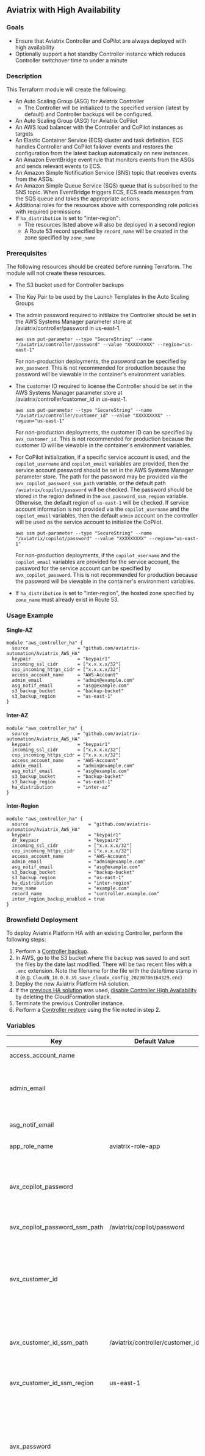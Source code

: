 ## Aviatrix with High Availability

### Goals

- Ensure that Aviatrix Controller and CoPilot are always deployed with high availability
- Optionally support a hot standby Controller instance which reduces Controller switchover time to under a minute

### Description

This Terraform module will create the following:

- An Auto Scaling Group (ASG) for Aviatrix Controller
  - The Controller will be initialized to the specified version (latest by default) and Controller backups will be configured.
- An Auto Scaling Group (ASG) for Aviatrix CoPilot
- An AWS load balancer with the Controller and CoPilot instances as targets
- An Elastic Container Service (ECS) cluster and task definition. ECS handles Controller and CoPilot failover events and restores the configuration from the latest backup automatically on new instances.
- An Amazon EventBridge event rule that monitors events from the ASGs and sends relevant events to ECS.
- An Amazon Simple Notification Service (SNS) topic that receives events from the ASGs.
- An Amazon Simple Queue Service (SQS) queue that is subscribed to the SNS topic. When EventBridge triggers ECS, ECS reads messages from the SQS queue and takes the appropriate actions.
- Additional roles for the resources above with corresponding role policies with required permissions
- If `ha_distribution` is set to "inter-region":
  - The resources listed above will also be deployed in a second region
  - A Route 53 record specified by `record_name` will be created in the zone specified by `zone_name`

### Prerequisites

The following resources should be created before running Terraform. The module will not create these resources.

- The S3 bucket used for Controller backups
- The Key Pair to be used by the Launch Templates in the Auto Scaling Groups
- The admin password required to initilaize the Controller should be set in the AWS Systems Manager parameter store at /aviatrix/controller/password in us-east-1.

  `aws ssm put-parameter --type "SecureString" --name "/aviatrix/controller/password" --value "XXXXXXXXX" --region="us-east-1"`

  For non-production deployments, the password can be specified by `avx_password`. This is not recommended for production because the password will be viewable in the container's environment variables.

- The customer ID required to license the Controller should be set in the AWS Systems Manager parameter store at /aviatrix/controller/customer_id in us-east-1.

  `aws ssm put-parameter --type "SecureString" --name "/aviatrix/controller/customer_id" --value "XXXXXXXXX" --region="us-east-1"`

  For non-production deployments, the customer ID can be specified by `avx_customer_id`. This is not recommended for production because the customer ID will be viewable in the container's environment variables.

- For CoPilot initialization, if a specific service account is used, and the `copilot_username` and `copilot_email` variables are provided, then the service account password should be set in the AWS Systems Manager parameter store. The path for the password may be provided via the `avx_copilot_password_ssm_path` variable, or the default path `/aviatrix/copilot/password` will be checked. The password should be stored in the region defined in the `avx_password_ssm_region` variable. Otherwise, the default region of `us-east-1` will be checked. If service account information is not provided via the `copilot_username` and the `copilot_email` variables, then the default `admin` account on the controller will be used as the service account to initialize the CoPilot.

  `aws ssm put-parameter --type "SecureString" --name "/aviatrix/copilot/password" --value "XXXXXXXXX" --region="us-east-1"`

  For non-production deployments, if the `copilot_username` and the `copilot_email` variables are provided for the service account, the password for the service account can be specified by `avx_copilot_password`. This is not recommended for production because the password will be viewable in the container's environment variables.

- If `ha_distribution` is set to "inter-region", the hosted zone specified by `zone_name` must already exist in Route 53.

### Usage Example

#### Single-AZ

```
module "aws_controller_ha" {
  source                  = "github.com/aviatrix-automation/Aviatrix_AWS_HA"
  keypair                 = "keypair1"
  incoming_ssl_cidr       = ["x.x.x.x/32"]
  cop_incoming_https_cidr = ["x.x.x.x/32"]
  access_account_name     = "AWS-Account"
  admin_email             = "admin@example.com"
  asg_notif_email         = "asg@example.com"
  s3_backup_bucket        = "backup-bucket"
  s3_backup_region        = "us-east-1"
}
```

#### Inter-AZ

```
module "aws_controller_ha" {
  source                  = "github.com/aviatrix-automation/Aviatrix_AWS_HA"
  keypair                 = "keypair1"
  incoming_ssl_cidr       = ["x.x.x.x/32"]
  cop_incoming_https_cidr = ["x.x.x.x/32"]
  access_account_name     = "AWS-Account"
  admin_email             = "admin@example.com"
  asg_notif_email         = "asg@example.com"
  s3_backup_bucket        = "backup-bucket"
  s3_backup_region        = "us-east-1"
  ha_distribution         = "inter-az"
}
```

#### Inter-Region

```
module "aws_controller_ha" {
  source                      = "github.com/aviatrix-automation/Aviatrix_AWS_HA"
  keypair                     = "keypair1"
  dr_keypair                  = "keypair2"
  incoming_ssl_cidr           = ["x.x.x.x/32"]
  cop_incoming_https_cidr     = ["x.x.x.x/32"]
  access_account_name         = "AWS-Account"
  admin_email                 = "admin@example.com"
  asg_notif_email             = "asg@example.com"
  s3_backup_bucket            = "backup-bucket"
  s3_backup_region            = "us-east-1"
  ha_distribution             = "inter-region"
  zone_name                   = "example.com"
  record_name                 = "controller.example.com"
  inter_region_backup_enabled = true
}
```

### Brownfield Deployment

To deploy Aviatrix Platform HA with an existing Controller, perform the following steps:

1. Perform a [Controller backup](https://docs.aviatrix.com/documentation/latest/platform-administration/controller-backup-restore.html#backing-up-your-configuration).
2. In AWS, go to the S3 bucket where the backup was saved to and sort the files by the date last modified. There will be two recent files with a `.enc` extension. Note the filename for the file with the date/time stamp in it (e.g. `CloudN_10.0.0.39_save_cloudx_config_20230706164329.enc`)
3. Deploy the new Aviatrix Platform HA solution.
4. If the [previous HA solution](https://github.com/AviatrixSystems/Controller-HA-for-AWS/) was used, [disable Controller High Availability](https://docs.aviatrix.com/documentation/latest/platform-administration/controller-ha-aws.html#disabling-aws-controller-high-availability) by deleting the CloudFormation stack.
5. Terminate the previous Controller instance.
6. Perform a [Controller restore](https://docs.aviatrix.com/documentation/latest/platform-administration/controller-backup-restore.html#restoring-your-configuration) using the file noted in step 2.

### Variables

| Key                           | Default Value                           | Description                                                                                                                                                                                                                                    |
| ----------------------------- | --------------------------------------- | ---------------------------------------------------------------------------------------------------------------------------------------------------------------------------------------------------------------------------------------------- |
| access_account_name           |                                         | A friendly name mapping to your AWS account ID                                                                                                                                                                                                 |
| admin_email                   |                                         | The administrator's email address. This email address will be used for password recovery as well as for notifications from the Controller.                                                                                                     |
| asg_notif_email               |                                         | The email address for Controller failover notifications                                                                                                                                                                                        |
| app_role_name                 | aviatrix-role-app                       | The name of the Aviatrix App role                                                                                                                                                                                                              |
| avx_copilot_password          |                                         | The Aviatrix Copilot service account password. WARNING: The password will be visible in the container's environment variables. See above note for more information.                                                                            |
| avx_copilot_password_ssm_path | /aviatrix/copilot/password              | The path to the Aviatrix CoPilot password                                                                                                                                                                                                      |
| avx_customer_id               |                                         | The Aviatrix customer ID. WARNING: The Customer ID will be viewable in the container's environment variables. It is recommended to store the customer ID in an SSM parameter and to not use `avx_customer_id` for production deployments.      |
| avx_customer_id_ssm_path      | /aviatrix/controller/customer_id        | The path to the Aviatrix customer ID. Only applicable if `avx_customer_id` is not specified.                                                                                                                                                   |
| avx_customer_id_ssm_region    | us-east-1                               | The region the customer ID parameter is in. Only applicable if `avx_customer_id` is not specified.                                                                                                                                             |
| avx_password                  |                                         | The Aviatrix Controller admin password. WARNING: The password will be viewable in the container's environment variables. It is recommended to store the password in an SSM parameter and to not use `avx_password` for production deployments. |
| avx_password_ssm_path         | /aviatrix/controller/password           | The path to the Aviatrix password. Only applicable if `avx_password` is not specified.                                                                                                                                                         |
| avx_password_ssm_region       | us-east-1                               | The region the password parameter is in. Only applicable if `avx_password` is not specified.                                                                                                                                                   |
| controller_version            | ""                                      | The initial version of the Aviatrix Controller at launch                                                                                                                                                                                       |
| cop_incoming_https_cidr       | CoPilot HTTPS access                    | CoPilot allowed CIDRs for HTTPS acccess                                                                                                                                                                                                        |
| cop_incoming_syslog_cidr      | CoPilot Syslog (UDP port 5000) access   | CoPilot allowed CIDRs for Syslog acccess                                                                                                                                                                                                       |
| cop_incoming_netflow_cidr     | CoPilot Netflow (UDP port 31283) access | CoPilot allowed CIDRs for Netflow acccess                                                                                                                                                                                                      |
| cop_instance_type             | t3.2xlarge                              | CoPilot instance size                                                                                                                                                                                                                          |
| cop_type                      | Copilot                                 | Type of billing, can be 'Copilot' or 'CopilotARM'                                                                                                                                                                                              |
| cop_root_volume_size          | 25GB                                    | Root volume disk size for CoPilot                                                                                                                                                                                                              |
| cop_root_volume_type          | gp3                                     | Root volume type for CoPilot                                                                                                                                                                                                                   |
| cop_default_data_volume_size  | 8GB                                     | Default data volume disk size for CoPilot                                                                                                                                                                                                      |
| cop_default_data_volume_type  | gp3                                     | Default data volume type for CoPilot                                                                                                                                                                                                           |
| copilot_email                 |                                         | CoPilot account email. See Prerequisites above for more information                                                                                                                                                                            |
| copilot_name                  |                                         | Name of CoPilot                                                                                                                                                                                                                                |
| copilot_username              |                                         | CoPilot account username. See Prerequisites above for more information                                                                                                                                                                         |
| create_iam_roles              | true                                    | Whether to create the IAM roles used to grant AWS API permissions to the Aviatrix Controller                                                                                                                                                   |
| dr_keypair                    | ""                                      | Key pair which should be used by DR Controller. Only applicable if `ha_distribution` is "inter-region".                                                                                                                                        |
| dr_region                     | "us-east-2"                             | Region to deploy the DR Controller. Only applicable if `ha_distribution` is "inter-region".                                                                                                                                                    |
| dr_subnet_names               |                                         | The list of existing subnets to deploy the Controller in. Only applicable if `use_existing_vpc` is true.                                                                                                                                       |
| dr_vpc                        | ""                                      | VPC to deploy DR Controlller. Only applicable if `use_existing_vpc` is true. Only applicable if `ha_distribution` is "inter-region".                                                                                                           |
| dr_vpc_cidr                   | 10.0.0.0/24                             | The CIDR for the VPC to create for the DR Controller. Only applicable if `ha_distribution` is "inter-region" and `use_existing_vpc` is false.                                                                                                  |
| dr_vpc_name                   | ""                                      | The name for the VPC to create for the DR Controller. Only applicable if `ha_distribution` is "inter-region" and `use_existing_vpc` is false.                                                                                                  |
| ec2_role_name                 | aviatrix-role-ec2                       | The name of the Aviatrix EC2 role                                                                                                                                                                                                              |
| existing_copilot_dr_eip       | ""                                      | The existing EIP to use for the DR CoPilot. The EIP must already be allocated in the AWS account. Only applicable if `use_existing_copilot_eip` is true.                                                                                       |
| existing_copilot_eip          | ""                                      | The existing EIP to use for CoPilot. The EIP must already be allocated in the AWS account. Only applicable if `use_existing_copilot_eip` is true.                                                                                              |
| existing_dr_eip               | ""                                      | The existing EIP to use for the DR Controller. The EIP must already be allocated in the AWS account. Only applicable if `use_existing_eip` is true.                                                                                            |
| existing_eip                  | ""                                      | The existing EIP to use for the Controller. The EIP must already be allocated in the AWS account. Only applicable if `use_existing_eip` is true.                                                                                               |
| ha_distribution               | single-az                               | Desired Controller high availability distribution. Valid values are 'single-az', 'inter-az', and 'inter-region'.                                                                                                                               |
| incoming_ssl_cidr             |                                         | Incoming CIDR for security group used by Controller                                                                                                                                                                                            |
| instance_type                 | t3.xlarge                               | Controller instance size                                                                                                                                                                                                                       |
| inter_region_backup_enabled   | false                                   | Whether to enable backups on the primary controller. Only applicable if `ha_distribution` is "inter-region".                                                                                                                                   |
| keypair                       |                                         | Key pair which should be used by Controller                                                                                                                                                                                                    |
| license_type                  | BYOL                                    | Type of billing, can be 'MeteredPlatinum', 'BYOL' or 'Custom'                                                                                                                                                                                  |
| name_prefix                   | avx                                     | Additional name prefix for resources created by this module                                                                                                                                                                                    |
| record_name                   | true                                    | The record name to be created under the exisitng route 53 zone specified by `zone_name`. Required if `ha_distribution` is 'inter-region'.                                                                                                      |
| region                        | "us-east-1"                             | Region to deploy the Controller and CoPilot                                                                                                                                                                                                    |
| root_volume_size              | 64                                      | Root volume disk size for Controller                                                                                                                                                                                                           |
| root_volume_type              | gp3                                     | Root volume type for Controller                                                                                                                                                                                                                |
| s3_backup_bucket              |                                         | S3 bucket for Controller DB backup                                                                                                                                                                                                             |
| s3_backup_region              |                                         | Region S3 backup bucket is in                                                                                                                                                                                                                  |
| subnet_name                   | Aviatrix-Public-Subnet                  | The subnet name to create for the Controller. Only applicable if `use_existing_vpc` is false.                                                                                                                                                  |
| subnet_names                  |                                         | The list of existing subnets to deploy the Controller in. Only applicable if `use_existing_vpc` is true.                                                                                                                                       |
| tags                          |                                         | Map of common tags which should be used for module resources                                                                                                                                                                                   |
| termination_protection        | true                                    | Whether to enable termination protection on the Controller and CoPilot instances                                                                                                                                                               |
| use_existing_eip              | false                                   | Set to true to use the EIP(s) specified by `existing_eip` (and `existing_dr_eip`) for the Aviatrix Controller(s) rather than allocating new EIPs                                                                                               |
| use_existing_copilot_eip      | false                                   | Set to true to use the EIP(s) specified by `existing_copilot_eip` (and `existing_copilot_dr_eip`) for the Aviatrix CoPilot(s) rather than allocating new EIPs                                                                                  |
| use_existing_vpc              | false                                   | Set to true to deploy Controller and CoPilot to existing VPCs specified by `vpc` and `dr_vpc`.                                                                                                                                                 |
| vpc                           | ""                                      | VPC to deploy Controlller and CoPilot in. Only applicable if `use_existing_vpc` is true.                                                                                                                                                       |
| vpc_cidr                      | 10.0.0.0/24                             | The CIDR for the VPC to create for the Controller. Only applicable if `use_existing_vpc` is false.                                                                                                                                             |
| vpc_name                      | Aviatrix-VPC                            | The name for the VPC to create for the Controller. Only applicable if `use_existing_vpc` is false.                                                                                                                                             |
| zone_name                     | true                                    | The existing Route 53 zone to create a record in. Required if `ha_distribution` is 'inter-region'.                                                                                                                                             |

### Additional Information

When an SNS HA event is triggered there are 3 scenarios depending on what `autoscaling_source` and `autoscaling_destination` are set to:

1. When `autoscaling_source = EC2` and `autoscaling_destination = AutoScalingGroup`:

   - Assigns the EIP created through terraform to the new Controller.
   - Run initial setup and boot to latest version.
   - Set admin email and password.
   - Create primary AWS account.
   - Setup S3 backup.
   - Update environment variables in Lambda which will be used by next event.

2. When `autoscaling_source = EC2` and `autoscaling_destination = WarmPool`:

   - Update Name tag to indicate standby Controller.
   - Run initial setup and boot to specific version parsed from DB backup.

3. When `autoscaling_source = WarmPool` and `autoscaling_destination = AutoScalingGroup`:

   - Update Name tag to indicate standby instance is now active.
   - Assign the EIP to the new Controller.
   - Login and create temp AWS account.
   - Restore configuration from backup.
   - Update environment variables in Lambda.

### Caveats

- In `inter-az` and `inter-region` deployments, if there is an HA event on the primary Controller, it will successfully failover to the standby Controller. A new standby Controller is deployed and will take approximately 15 minutes to initialize. If there is another HA event with the new primary Controller during this 15 minute window, the subsequent failover will not succeed because the new standby Controller has not been fully initialized.

#### HA in an inter-region deplyoment - Controller ONLY

- In the case of an HA event occurring only for the Controller in an inter-region HA deployment, the CoPilot does NOT automatically switch over to the secondary region. The CoPilot uses its associated Controller to authenticate all requests, and currently, there is no way change the Controller IP that is used for authentication. In an inter-region HA event for the Controller, the Controller IP will change, between the primary and the secondary Controllers. However, the CoPilot will continue to reach out to the primary Controller IP. Currently, the only way to resolve this is to force a CoPilot failover manually. A log message will be printed to show that a Controller HA event has occurred, but the CoPilot has not been restarted recently, and users are asked to verify the connectivity. Users will have **1 hour** after the Controller HA event to trigger CoPilot HA.
- In summary, in the case where only the Controller HA event occurs in an inter-region HA deployment, customers wlll have to manually trigger CoPilot HA within **1 hour** by stopping the CoPilot VM from the AWS Console.

#### HA in an inter-region deplyoment - CoPilot ONLY

- In the case of an HA event occurring only for the CoPilot in an inter-region HA deployment, neither the Controller nor the CoPilot automatically switches over to the secondary region. Since CoPilot is currently mostly used for monitoring and the Controller is used for management, we did not want to force an unneeded Controller failover. So, in this case, a log message will be printed to show that a CoPilot HA event was detected an inter-region deployment, but the Controller was not restarted recently. The new CoPilot will be initialized in the same region.
- In summary, in the case where only the CoPilot HA event occurs in an inter-region HA deployment, the new CoPilot will be initialized in the same region as the working Controller.

#### HA in an inter-region deplyoment - Controller AND CoPilot

- In this case of an HA event occurring for both the Controller and the CoPilot in an inter-region HA deployment, both the Controller and the CoPilot will restored in the DR region. This case assumes a regional outage, because both the Controller and the CoPilot have an HA event.
